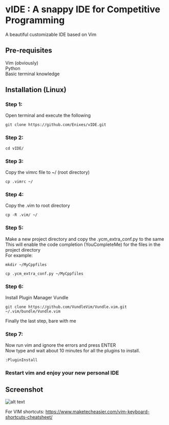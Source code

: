 # vIDE : A snappy IDE for Competitive Programming
A beautiful customizable IDE based on Vim
  
## Pre-requisites
Vim (obviously)\
Python\
Basic terminal knowledge

## Installation (Linux)
### Step 1:
Open terminal and execute the following
```
git clone https://github.com/Enixes/vIDE.git 
```
### Step 2:
```
cd vIDE/
```
### Step 3:
Copy the vimrc file to ~/ (root directory)
```
cp .vimrc ~/
```
### Step 4:
Copy the .vim to root directory
```
cp -R .vim/ ~/
```
### Step 5:
Make a new project directory and copy the .ycm_extra_conf.py  to the same \
This will enable the code completion (YouCompleteMe) for the files in the project directory\
For example:
```
mkdir ~/MyCppfiles
```
```
cp .ycm_extra_conf.py ~/MyCppfiles
```
### Step 6:
Install Plugin Manager Vundle
```
git clone https://github.com/VundleVim/Vundle.vim.git ~/.vim/bundle/Vundle.vim
```
Finally the last step, bare with me
### Step 7:
Now run vim and ignore the errors and press ENTER\
Now type and wait about 10 minutes for all the plugins to install.
```
:PluginInstall
```
### Restart vim and enjoy your new personal IDE
## Screenshot

![alt text](https://raw.githubusercontent.com/Enixes/vIDE/blob/master/DeepinScreenshot_20190604165911.png)

For VIM shortcuts:
https://www.maketecheasier.com/vim-keyboard-shortcuts-cheatsheet/
